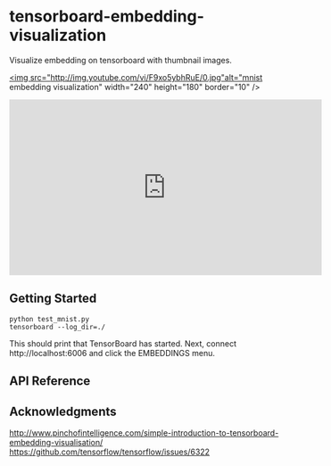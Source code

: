 # tensorboard-embedding-visualization
Visualize embedding on tensorboard with thumbnail images.

<a href="http://www.youtube.com/watch?feature=player_embedded&v=F9xo5ybhRuE" target="_blank"><img src="http://img.youtube.com/vi/F9xo5ybhRuE/0.jpg"alt="mnist embedding visualization" width="240" height="180" border="10" /></a>
<iframe width="560" height="315" src="https://www.youtube.com/embed/F9xo5ybhRuE" frameborder="0" allowfullscreen></iframe>

## Getting Started

```shell
python test_mnist.py
tensorboard --log_dir=./
```

This should print that TensorBoard has started. Next, connect http://localhost:6006 and click the EMBEDDINGS menu.



## API Reference


## Acknowledgments
http://www.pinchofintelligence.com/simple-introduction-to-tensorboard-embedding-visualisation/
https://github.com/tensorflow/tensorflow/issues/6322



